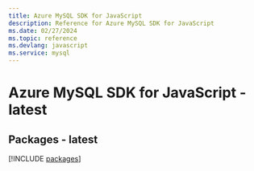 ```yaml
---
title: Azure MySQL SDK for JavaScript
description: Reference for Azure MySQL SDK for JavaScript
ms.date: 02/27/2024
ms.topic: reference
ms.devlang: javascript
ms.service: mysql
---
```

# Azure MySQL SDK for JavaScript - latest
## Packages - latest
[!INCLUDE [packages](mysql-index.md)]